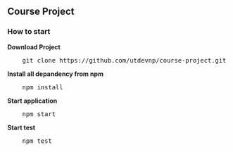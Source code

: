 
## Course Project 

### How to start
<b>Download Project  </b>  
<pre>
    git clone https://github.com/utdevnp/course-project.git
</pre>
<b>Install all depandency from npm </b>  
<pre>
    npm install
</pre>
<b> Start application </b> 
<pre>
    npm start
</pre>
<b>Start test</b>
<pre>
    npm test
</pre>